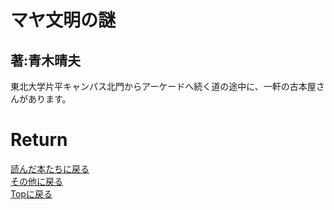 # マヤ文明の謎
## 著:青木晴夫

東北大学片平キャンパス北門からアーケードへ続く道の途中に、一軒の古本屋さんがあります。



# Return
[読んだ本たちに戻る](../book_log.md)<br>
[その他に戻る](../others.md)<br>
[Topに戻る](https://motoyashinozaki.github.io/minidora/)